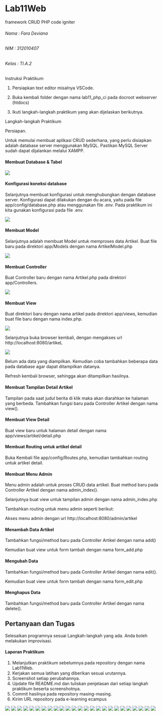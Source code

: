 # Lab11Web 
framework CRUD PHP code igniter

###### Nama : Fara Deviana
###### NIM : 312010407
###### Kelas : TI.A.2

Instruksi Praktikum

1. Persiapkan text editor misalnya VSCode.

2. Buka kembali folder dengan nama lab11_php_ci pada docroot webserver (htdocs)

3. Ikuti langkah-langkah praktikum yang akan dijelaskan berikutnya.

Langkah-langkah Praktikum

Persiapan.

Untuk memulai membuat aplikasi CRUD sederhana, yang perlu disiapkan adalah 
database server menggunakan MySQL. Pastikan MySQL Server sudah dapat dijalankan 
melalui XAMPP.

#### Membuat Database & Tabel

![](img/1%20satu.jpg)



#### Konfigurasi koneksi database
Selanjutnya membuat konfigurasi untuk menghubungkan dengan database server. 
Konfigurasi dapat dilakukan dengan du acara, yaitu pada file app/config/database.php
atau menggunakan file .env. Pada praktikum ini kita gunakan konfigurasi pada file .env.

![](img/2%20dua.jpg)

#### Membuat Model
Selanjutnya adalah membuat Model untuk memproses data Artikel. Buat file baru pada 
direktori app/Models dengan nama ArtikelModel.php

![](img/3a%20view.jpg)



#### Membuat Controller
Buat Controller baru dengan nama Artikel.php pada direktori app/Controllers. 

![](img/3b%20controller.jpg)


#### Membuat View
Buat direktori baru dengan nama artikel pada direktori app/views, kemudian buat file 
baru dengan nama index.php. 

![](img/3c%20view.jpg)

Selanjutnya buka browser kembali, dengan mengakses url http://localhost:8080/artikeL

![](img/4%20empat.jpg)

Belum ada data yang diampilkan. Kemudian coba tambahkan beberapa data pada 
database agar dapat ditampilkan datanya.

Refresh kembali browser, sehingga akan ditampilkan hasilnya.

#### Membuat Tampilan Detail Artikel
Tampilan pada saat judul berita di klik maka akan diarahkan ke halaman yang berbeda. 
Tambahkan fungsi baru pada Controller Artikel dengan nama view().

#### Membuat View Detail
Buat view baru untuk halaman detail dengan nama app/views/artikel/detail.php

#### Membuat Routing untuk artikel detail
Buka Kembali file app/config/Routes.php, kemudian tambahkan routing untuk artikel 
detail.

#### Membuat Menu Admin
Menu admin adalah untuk proses CRUD data artikel. Buat method baru pada 
Controller Artikel dengan nama admin_index(). 

Selanjutnya buat view untuk tampilan admin dengan nama admin_index.php

Tambahkan routing untuk menu admin seperti berikut:


Akses menu admin dengan url http://localhost:8080/admin/artikel


#### Menambah Data Artikel
Tambahkan fungsi/method baru pada Controller Artikel dengan nama add()


Kemudian buat view untuk form tambah dengan nama form_add.php

#### Mengubah Data
Tambahkan fungsi/method baru pada Controller Artikel dengan nama edit(). 


Kemudian buat view untuk form tambah dengan nama form_edit.php


#### Menghapus Data
Tambahkan fungsi/method baru pada Controller Artikel dengan nama delete().

## Pertanyaan dan Tugas

Selesaikan programnya sesuai Langkah-langkah yang ada. Anda boleh melakukan 
improvisasi.

#### Laporan Praktikum

1. Melanjutkan praktikum sebelumnya pada repository dengan nama Lab11Web.
2. Kerjakan semua latihan yang diberikan sesuai urutannya.
3. Screenshot setiap perubahannya.
4. Update file README.md dan tuliskan penjelasan dari setiap langkah praktikum 
beserta screenshotnya.
5. Commit hasilnya pada repository masing-masing.
6. Kirim URL repository pada e-learning ecampus


![](img/1%20satu.jpg)
![](img/2%20dua.jpg)
![](img/3a%20view.jpg)
![](img/3b%20controller.jpg)
![](img/3c%20view.jpg)
![](img/4%20empat.jpg)
![](img/5%20lima.jpg)
![](img/6%20enam.jpg)
![](img/7%20right.jpg)
![](img/8a%20detailcontroller.jpg)
![](img/8b%20detailview.jpg)
![](img/8c%20detailroutes.jpg)
![](img/8d%20delapan.jpg)
![](img/9%20controlleradmin.jpg)
![](img/9%20routes.jpg)
![](img/9%20view.jpg)
![](img/9%20view2.jpg)
![](img/10%20controller.jpg)
![](img/10%20view.jpg)
![](img/10%20xadminadd.jpg)
![](img/11%20edit1controller.jpg)
![](img/11%20edit2view.jpg)
![](img/11%20edit3.jpg)
![](img/12%20hapus.jpg)
![](img/12%20hapus1.jpg)
